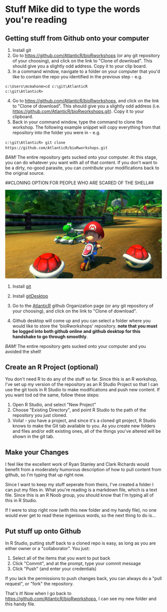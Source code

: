 # Stuff Mike did to type the words you're reading

## Getting stuff from Github onto your computer

  1. Install git
  2.  Go to https://github.com/AtlanticR/bioRworkshops (or any git repository of your choosing), and click on the link to "Clone of download".  This should give you a slightly odd address.  Copy it to your clip board.
  3. In a command window, navigate to a folder on your computer that you'd like to contain the repo you identified in the previous step - e.g.

```
c:\Users\mcmahonm>cd c:\git\AtlanticR
c:\git\AtlanticR>
```

  4.  Go to https://github.com/AtlanticR/bioRworkshops, and click on the link to "Clone of download".  This should give you a slightly odd address (i.e. https://github.com/AtlanticR/bioRworkshops.git).  Copy it to your clipboard.
  5. Back in your command window, type the command to clone the workshop.  The following example snippet will copy everything from that repository into the folder you were in  - e.g.
  
  `c:\git\AtlanticR> git clone https://github.com/AtlanticR/bioRworkshops.git`
  
*BAM!* The entire repository gets sucked onto your computer.  At this stage, you can do whatever you want with all of that content.   If you don't want to be a dirty, no-good parasite, you can *contribute* your modifications back to the original source.  

##CLONING OPTION FOR PEOPLE WHO ARE SCARED OF THE SHELL##

![too many shells](ShellImage.jpg)

1. Install [git](https://git-scm.com/downloads)

2. Install [gitDesktop](https://desktop.github.com/)

3.  Go to the [AtlanticR](https://github.com/AtlanticR/bioRworkshops) github Organization page  (or any git repository of your choosing), and click on the link to "Clone of download".

4. Github desktop will come up and you can select a folder where you would like to store the 'bioRworkshops' repository. **note that you must be logged into both github online and github desktop for this handshake to go through smoothly**. 

*BAM!* The entire repository gets sucked onto your computer and you avoided the shell!  

## Create an R Project (optional)

You don't need R to do any of the stuff so far.  Since this is an R workshop, I've set up my version of the repository as an R Studio Project so that I can use the git tools in R Studio to make modifications and push new content.  If you want tod od the same, follow these steps:

  1) Open R Studio, and select "New Project"
  2) Choose "Existing Directory", and point R Studio to the path of the repository you just cloned.
  3) Voila! - you have a project, and since it's a cloned git project, R Studio knows to make the Git tab available to you.  As you create new folders and files and/or edit existing ones, all of the things you've altered will be shown in the git tab.

## Make your Changes

I feel like the excellent work of Ryan Stanley and Clark Richards would benefit from a moderately humorous description of how to pull content from github, so I'm typing that up right now.  

Since I want to keep my stuff seperate from theirs, I've created a folder I can put my files in.   What you're reading is a markdown file, which is a text file. Since this is an R Noob group, you should know that I'm typing all of this in R Studio.  

If I were to stop right now (with this new folder and my handy file), no one would ever get to read these ingenious words, so the next thing to do is...

## Put stuff up onto Github

In R Studio, putting stuff back to a cloned repo is easy, as long as you are either owner or a "collaborator".  You just:
  1) Select all of the items that you want to put back
  2) Click "Commit", and at the prompt, type your commit message
  3) Click "Push" (and enter your credentials)
  
If you lack the permissions to push changes back, you can always do a "pull request", or "fork" the repository.

That's it!  Now when I go back to https://github.com/AtlanticR/bioRworkshops, I can see my new folder and this handy file.